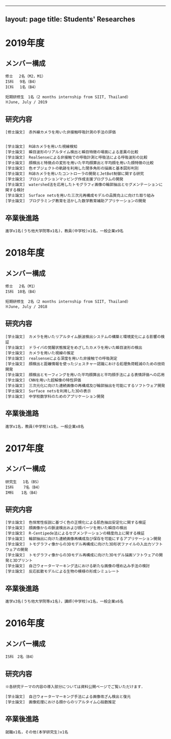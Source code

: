 
---
layout: page
title: Students' Researches
---

# 2019年度
## メンバー構成

    修士　 2名（M2，M1）
    IS科　 9名（B4）
    IC科　 1名（B4）

    短期研修生　1名（2 months internship from SIIT, Thailand）
    ※June, July / 2019

## 研究内容

    [修士論文]　赤外線カメラを用いた非接触呼吸計測の手法の評価


    [学士論文]　RGBカメラを用いた視線検知
    [学士論文]　瞬目波形のリアルタイム検出と瞬目特徴の場面による差異の比較
    [学士論文]　RealSenseによる非接触での呼吸計測と呼吸法による呼吸波形の比較
    [学士論文]　顔検出と特徴点の変形を用いた平均顔算出と平均顔を用いた顔特徴の比較
    [学士論文]　色オブジェクトの軌跡を利用した閉多角形の描画と基本図形判別
    [学士論文]　RGBカメラを用いたコントローラの開発とJetBot制御に関する研究
    [学士論文]　プロジェクションマッピング作成支援プログラムの開発
    [学士論文]　watershed法を応用したトモグラフィ画像の輪郭抽出とセグメンテーションに関する検討
    [学士論文]　Surface netsを用いた三次元再構成モデルの品質向上に向けた取り組み
    [学士論文]　プログラミング教育を活かした数学教育補助アプリケーションの開発


## 卒業後進路

    進学x1名(うち他大学院等x1名)，教員(中学校)x1名，一般企業x9名


# 2018年度
## メンバー構成

    修士　 2名（M1）
    IS科　10名（B4）

    短期研修生　2名（2 months internship from SIIT, Thailand）
    ※June, July / 2018

## 研究内容

    [学士論文]　カメラを用いたリアルタイム脈波検出システムの構築と環境変化による影響の検証
    [学士論文]　ドライバの覚醒状態推定をめざしたカメラを用いた瞬目波形の検出
    [学士論文]　カメラを用いた視線の推定
    [学士論文]　realsenseによる深度を用いた非接触での呼吸測定
    [学士論文]　顔検出と距離情報を使ったジェスチャー認識における処理負荷軽減のための技術開発
    [学士論文]　顔検出とモーフィングを用いた平均顔算出と平均顔手法による表情評価への応用
    [学士論文]　CNNを用いた超解像の特性評価
    [学士論文]　三次元化に向けた連続画像の再構成及び輪郭抽出を可能にするソフトウェア開発
    [学士論文]　Surface netsを利用した3Dの表示
    [学士論文]　中学校数学科のためのアプリケーション開発

## 卒業後進路

    進学x1名，教員(中学校)x1名，一般企業x8名


# 2017年度
## メンバー構成

    研究生　 1名（BS）
    IS科　　 7名（B4）
    IM科　　1名（B4）

## 研究内容

    [学士論文]　色恒常性仮説に基づく色の正規化による肌色抽出安定化に関する検証
    [学士論文]　顔画像からの脈波検出および顔パーツを用いた瞬目の検出
    [学士論文]　R-Centipede法によるセグメンテーションの精度向上に関する検証
    [学士論文]　輪郭抽出に向けた連続画像再構成及び保存を可能にするアプリケーション開発
    [学士論文]　トモグラフィ像からの3Dモデル再構成に向けた3D形状ファイルの入出力ソフトウェアの開発
    [学士論文]　トモグラフィ像からの3Dモデル再構成に向けた3Dモデル描画ソフトウェアの開発と3Dプリント
    [学士論文]　自己ウォーターマーキング法における新たな画像の埋め込み手法の検討
    [学士論文]　反応拡散モデルによる生物の模様の形成シミュレート

## 卒業後進路

    進学x3名(うち他大学院等x1名)，講師(中学校)x1名，一般企業x6名


# 2016年度
## メンバー構成

    IS科　2名（B4）

## 研究内容
    ※各研究テーマの内容の導入部分については資料公開ページでご覧いただけます．

    [学士論文]　自己ウォーターマーキング手法による画像改ざん検出と復元
    [学士論文]　画像処理における顔からのリアルタイム心拍数推定

## 卒業後進路

    就職x1名，その他(本学研究生)x1名
